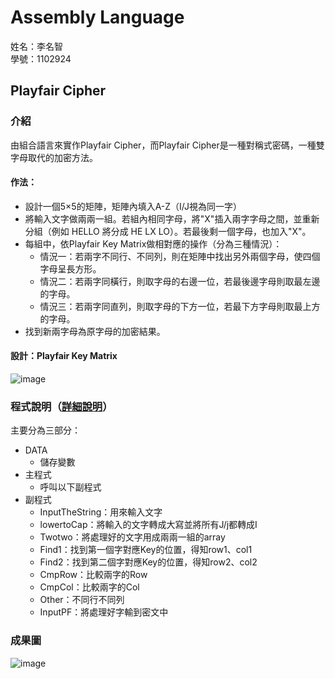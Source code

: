 # Assembly Language 
姓名：李名智  
學號：1102924  
## Playfair Cipher
### 介紹
   由組合語言來實作Playfair Cipher，而Playfair Cipher是一種對稱式密碼，一種雙字母取代的加密方法。
#### 作法：
- 設計一個5×5的矩陣，矩陣內填入A-Z（I/J視為同一字）
- 將輸入文字做兩兩一組。若組內相同字母，將"X"插入兩字字母之間，並重新分組（例如  HELLO 將分成 HE LX LO）。若最後剩一個字母，也加入"X"。
- 每組中，依Playfair Key Matrix做相對應的操作（分為三種情況）：
  - 情況一：若兩字不同行、不同列，則在矩陣中找出另外兩個字母，使四個字母呈長方形。
  - 情況二：若兩字同橫行，則取字母的右邊一位，若最後邊字母則取最左邊的字母。
  - 情況三：若兩字同直列，則取字母的下方一位，若最下方字母則取最上方的字母。
- 找到新兩字母為原字母的加密結果。
#### 設計：Playfair Key Matrix
![image](https://github.com/user-attachments/assets/7257e03f-b9ba-4223-9e7b-8e30753826a2)
### 程式說明（[詳細說明](https://github.com/MingChih123/AssemblyLanguage_PlayfairCipher/blob/main/Playfair%20Cipher%E7%A8%8B%E5%BC%8F%E8%AA%AA%E6%98%8E.pdf)）
主要分為三部分：  
- DATA  
   - 儲存變數
- 主程式  
   - 呼叫以下副程式
- 副程式  
   - InputTheString：用來輸入文字  
   - lowertoCap：將輸入的文字轉成大寫並將所有J/j都轉成I
   - Twotwo：將處理好的文字用成兩兩一組的array
   - Find1：找到第一個字對應Key的位置，得知row1、col1
   - Find2：找到第二個字對應Key的位置，得知row2、col2
   - CmpRow：比較兩字的Row
   - CmpCol：比較兩字的Col
   - Other：不同行不同列
   - InputPF：將處理好字輸到密文中

### 成果圖
![image](https://github.com/user-attachments/assets/c63e2c48-3e1b-4b50-acba-592cce923dbc)
